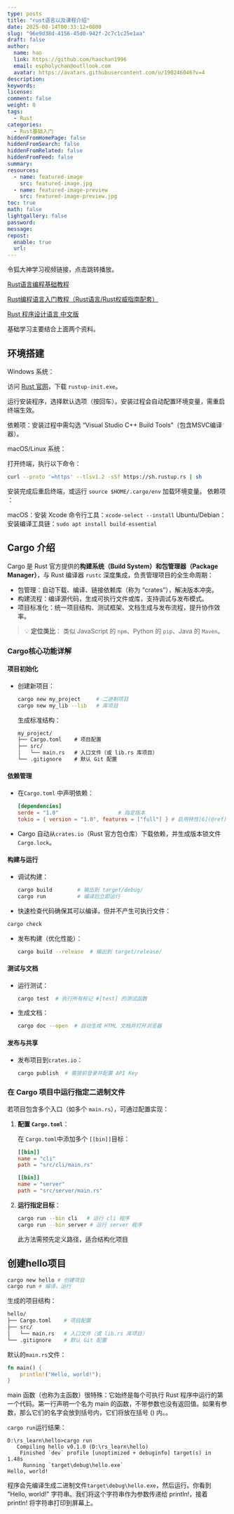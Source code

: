 ```yaml
---
type: posts
title: "rust语言以及课程介绍"
date: 2025-08-14T00:33:12+0800
slug: "96e9d38d-4156-45d0-942f-2c7c1c25e1aa"
draft: false
author: 
  name: hao
  link: https://github.com/haochan1996
  email: espholychan@outllook.com
  avatar: https://avatars.githubusercontent.com/u/190246046?v=4
description:
keywords:
license:
comment: false
weight: 0
tags:
  - Rust
categories:
  - Rust基础入门
hiddenFromHomePage: false
hiddenFromSearch: false
hiddenFromRelated: false
hiddenFromFeed: false
summary:
resources:
  - name: featured-image
    src: featured-image.jpg
  - name: featured-image-preview
    src: featured-image-preview.jpg
toc: true
math: false
lightgallery: false
password:
message:
repost:
  enable: true
  url:
---
```


令狐大神学习视频链接，点击跳转播放。

[Rust语言编程基础教程](https://www.bilibili.com/video/av78062009?vd_source=939ae5b13ea25e42d7ce7f25bd855603&spm_id_from=333.788.player.switch&p=2)

[Rust编程语言入门教程（Rust语言/Rust权威指南配套）](https://www.bilibili.com/video/BV1hp4y1k7SV/?p=17&spm_id_from=333.1007.top_right_bar_window_history.content.click&vd_source=939ae5b13ea25e42d7ce7f25bd855603)

[Rust 程序设计语言 中文版](https://rustwiki.org/zh-CN/book/title-page.html)

基础学习主要结合上面两个资料。

## 环境搭建

Windows 系统​：

访问 [Rust 官网](https://www.rust-lang.org/zh-CN/tools/install)，下载 `rustup-init.exe`。

运行安装程序，选择默认选项（按回车）。安装过程会自动配置环境变量，需重启终端生效。

依赖项​：安装过程中需勾选 ​​“Visual Studio C++ Build Tools”​​（包含MSVC编译器）。

macOS/Linux 系统​：

打开终端，执行以下命令：

```bash
curl --proto '=https' --tlsv1.2 -sSf https://sh.rustup.rs | sh
```

安装完成后重启终端，或运行 `source $HOME/.cargo/env` 加载环境变量。
​依赖项​：

macOS：安装 Xcode 命令行工具：`xcode-select --install`
Ubuntu/Debian：安装编译工具链：`sudo apt install build-essential`


## Cargo 介绍

Cargo 是 Rust 官方提供的**构建系统（Build System）和包管理器（Package Manager）**，与 Rust 编译器 `rustc` 深度集成，负责管理项目的全生命周期：

- 包管理：自动下载、编译、链接依赖库（称为 “crates”），解决版本冲突。
- 构建流程：编译源代码，生成可执行文件或库，支持调试与发布模式。
- 项目标准化：统一项目结构、测试框架、文档生成与发布流程，提升协作效率。

> 💡 **定位类比**：
> 类似 JavaScript 的 `npm`、Python 的 `pip`、Java 的 `Maven`。

### Cargo核心功能详解

#### 项目初始化

- 创建新项目：

  ```bash
  cargo new my_project     # 二进制项目
  cargo new my_lib --lib   # 库项目
  ```

  生成标准结构：

  ```markdown
  my_project/
  ├── Cargo.toml    # 项目配置
  ├── src/
  │   └── main.rs   # 入口文件（或 lib.rs 库项目）
  └── .gitignore    # 默认 Git 配置
  ```

#### 依赖管理

- 在`Cargo.toml` 中声明依赖：

  ```toml
  [dependencies]
  serde = "1.0"                   # 指定版本
  tokio = { version = "1.0", features = ["full"] } # 启用特性[6](@ref)
  ```

- Cargo 自动从`crates.io`（Rust 官方包仓库）下载依赖，并生成版本锁文件`Cargo.lock`。

#### 构建与运行

- 调试构建：

  ```bash
  cargo build        # 输出到 target/debug/
  cargo run          # 编译后立即运行
  ```

- 快速检查代码确保其可以编译，但并不产生可执行文件：

```bash
cargo check
```

- 发布构建（优化性能）：

  ```bash
  cargo build --release  # 输出到 target/release/
  ```

#### 测试与文档

- 运行测试：

  ```bash
  cargo test  # 执行所有标记 #[test] 的测试函数
  ```

- 生成文档：

  ```bash
  cargo doc --open  # 自动生成 HTML 文档并打开浏览器
  ```

#### 发布与共享

- 发布项目到`crates.io`：

  ```bash
  cargo publish  # 需提前登录并配置 API Key
  ```

### 在 Cargo 项目中运行指定二进制文件

若项目包含多个入口（如多个 `main.rs`），可通过配置实现：

1. **配置 `Cargo.toml`**：

   在 `Cargo.toml`中添加多个 `[[bin]]`目标：

   ```toml
   [[bin]]
   name = "cli"
   path = "src/cli/main.rs"
   
   [[bin]]
   name = "server"
   path = "src/server/main.rs"
   ```

2. **运行指定目标**：

   ```bash
   cargo run --bin cli   # 运行 cli 程序
   cargo run --bin server # 运行 server 程序
   ```

   此方法需预先定义路径，适合结构化项目

## 创建hello项目

```bash
cargo new hello # 创建项目
cargo run # 编译，运行
```

生成的项目结构：

```bash
hello/
├── Cargo.toml    # 项目配置
├── src/
│   └── main.rs   # 入口文件（或 lib.rs 库项目）
└── .gitignore    # 默认 Git 配置
```

默认的`main.rs`文件：

```rust
fn main() {
    println!("Hello, world!");
}
```

main 函数（也称为主函数）很特殊：它始终是每个可执行 Rust 程序中运行的第一个代码。第一行声明一个名为 main 的函数，不带参数也没有返回值。如果有参数，那么它们的名字会放到括号内，它们将放在括号 () 内。。

`cargo run`运行结果：

```
D:\rs_learn\hello>cargo run
   Compiling hello v0.1.0 (D:\rs_learn\hello)
    Finished `dev` profile [unoptimized + debuginfo] target(s) in 1.48s
     Running `target\debug\hello.exe`
Hello, world!
```

程序会先编译生成二进制文件`target\debug\hello.exe`，然后运行。你看到 "Hello, world!" 字符串。我们将这个字符串作为参数传递给 println!，接着 println! 将字符串打印到屏幕上。
